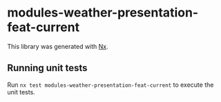 # modules-weather-presentation-feat-current

This library was generated with [Nx](https://nx.dev).

## Running unit tests

Run `nx test modules-weather-presentation-feat-current` to execute the unit tests.
